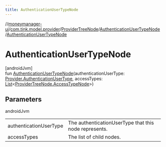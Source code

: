 ```yaml
---
title: AuthenticationUserTypeNode
---
```

//[moneymanager-ui](../../../../index.html)/[com.tink.model.provider](../../index.html)/[ProviderTreeNode](../index.html)/[AuthenticationUserTypeNode](index.html)/[AuthenticationUserTypeNode](-authentication-user-type-node.html)



# AuthenticationUserTypeNode



[androidJvm]\
fun [AuthenticationUserTypeNode](-authentication-user-type-node.html)(authenticationUserType: [Provider.AuthenticationUserType](../../-provider/-authentication-user-type/index.html), accessTypes: [List](https://kotlinlang.org/api/latest/jvm/stdlib/kotlin.collections/-list/index.html)&lt;[ProviderTreeNode.AccessTypeNode](../-access-type-node/index.html)&gt;)



## Parameters


androidJvm

| | |
|---|---|
| authenticationUserType | The authenticationUserType that this node represents. |
| accessTypes | The list of child nodes. |





